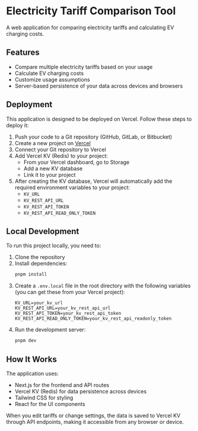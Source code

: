 # Electricity Tariff Comparison Tool

A web application for comparing electricity tariffs and calculating EV charging costs.

## Features

- Compare multiple electricity tariffs based on your usage
- Calculate EV charging costs
- Customize usage assumptions
- Server-based persistence of your data across devices and browsers

## Deployment

This application is designed to be deployed on Vercel. Follow these steps to deploy it:

1. Push your code to a Git repository (GitHub, GitLab, or Bitbucket)
2. Create a new project on [Vercel](https://vercel.com)
3. Connect your Git repository to Vercel
4. Add Vercel KV (Redis) to your project:
   - From your Vercel dashboard, go to Storage
   - Add a new KV database
   - Link it to your project
5. After creating the KV database, Vercel will automatically add the required environment variables to your project:
   - `KV_URL`
   - `KV_REST_API_URL`
   - `KV_REST_API_TOKEN`
   - `KV_REST_API_READ_ONLY_TOKEN`

## Local Development

To run this project locally, you need to:

1. Clone the repository
2. Install dependencies:
   ```bash
   pnpm install
   ```
3. Create a `.env.local` file in the root directory with the following variables (you can get these from your Vercel project):
   ```
   KV_URL=your_kv_url
   KV_REST_API_URL=your_kv_rest_api_url
   KV_REST_API_TOKEN=your_kv_rest_api_token
   KV_REST_API_READ_ONLY_TOKEN=your_kv_rest_api_readonly_token
   ```
4. Run the development server:
   ```bash
   pnpm dev
   ```

## How It Works

The application uses:
- Next.js for the frontend and API routes
- Vercel KV (Redis) for data persistence across devices
- Tailwind CSS for styling
- React for the UI components

When you edit tariffs or change settings, the data is saved to Vercel KV through API endpoints, making it accessible from any browser or device. 